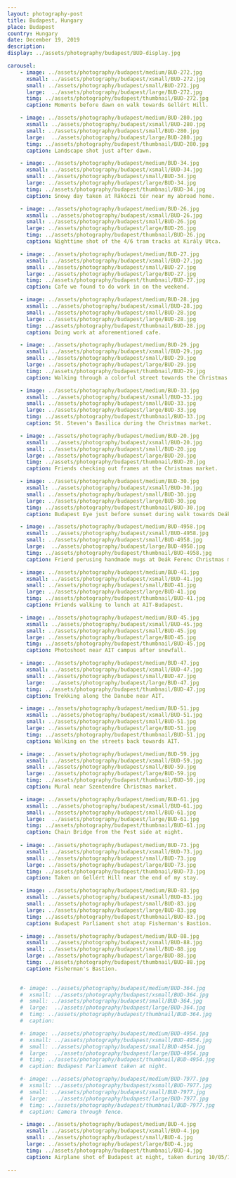 ```yaml
---
layout: photography-post
title: Budapest, Hungary
place: Budapest
country: Hungary
date: December 19, 2019
description:
display: ../assets/photography/budapest/BUD-display.jpg

carousel:
    - image: ../assets/photography/budapest/medium/BUD-272.jpg
      xsmall: ../assets/photography/budapest/xsmall/BUD-272.jpg
      small: ../assets/photography/budapest/small/BUD-272.jpg
      large:  ../assets/photography/budapest/large/BUD-272.jpg
      timg: ../assets/photography/budapest/thumbnail/BUD-272.jpg
      caption: Moments before dawn on walk towards Gellért Hill.

    - image: ../assets/photography/budapest/medium/BUD-280.jpg
      xsmall: ../assets/photography/budapest/xsmall/BUD-280.jpg
      small: ../assets/photography/budapest/small/BUD-280.jpg
      large:  ../assets/photography/budapest/large/BUD-280.jpg
      timg: ../assets/photography/budapest/thumbnail/BUD-280.jpg
      caption: Landscape shot just after dawn.

    - image: ../assets/photography/budapest/medium/BUD-34.jpg
      xsmall: ../assets/photography/budapest/xsmall/BUD-34.jpg
      small: ../assets/photography/budapest/small/BUD-34.jpg
      large: ../assets/photography/budapest/large/BUD-34.jpg
      timg: ../assets/photography/budapest/thumbnail/BUD-34.jpg
      caption: Snowy day taken at Rákóczi tér near my abroad home. 

    - image: ../assets/photography/budapest/medium/BUD-26.jpg
      xsmall: ../assets/photography/budapest/xsmall/BUD-26.jpg
      small: ../assets/photography/budapest/small/BUD-26.jpg
      large: ../assets/photography/budapest/large/BUD-26.jpg
      timg: ../assets/photography/budapest/thumbnail/BUD-26.jpg
      caption: Nighttime shot of the 4/6 tram tracks at Király Utca.

    - image: ../assets/photography/budapest/medium/BUD-27.jpg
      xsmall: ../assets/photography/budapest/xsmall/BUD-27.jpg
      small: ../assets/photography/budapest/small/BUD-27.jpg
      large: ../assets/photography/budapest/large/BUD-27.jpg
      timg: ../assets/photography/budapest/thumbnail/BUD-27.jpg
      caption: Cafe we found to do work in on the weekend.

    - image: ../assets/photography/budapest/medium/BUD-28.jpg
      xsmall: ../assets/photography/budapest/xsmall/BUD-28.jpg
      small: ../assets/photography/budapest/small/BUD-28.jpg
      large: ../assets/photography/budapest/large/BUD-28.jpg
      timg: ../assets/photography/budapest/thumbnail/BUD-28.jpg
      caption: Doing work at aforementioned cafe.

    - image: ../assets/photography/budapest/medium/BUD-29.jpg
      xsmall: ../assets/photography/budapest/xsmall/BUD-29.jpg
      small: ../assets/photography/budapest/small/BUD-29.jpg
      large: ../assets/photography/budapest/large/BUD-29.jpg
      timg: ../assets/photography/budapest/thumbnail/BUD-29.jpg
      caption: Walking through a colorful street towards the Christmas market. 

    - image: ../assets/photography/budapest/medium/BUD-33.jpg
      xsmall: ../assets/photography/budapest/xsmall/BUD-33.jpg
      small: ../assets/photography/budapest/small/BUD-33.jpg
      large: ../assets/photography/budapest/large/BUD-33.jpg
      timg: ../assets/photography/budapest/thumbnail/BUD-33.jpg
      caption: St. Steven's Basilica during the Christmas market.

    - image: ../assets/photography/budapest/medium/BUD-20.jpg
      xsmall: ../assets/photography/budapest/xsmall/BUD-20.jpg
      small: ../assets/photography/budapest/small/BUD-20.jpg
      large: ../assets/photography/budapest/large/BUD-20.jpg
      timg: ../assets/photography/budapest/thumbnail/BUD-20.jpg
      caption: Friends checking out frames at the Christmas market. 

    - image: ../assets/photography/budapest/medium/BUD-30.jpg
      xsmall: ../assets/photography/budapest/xsmall/BUD-30.jpg
      small: ../assets/photography/budapest/small/BUD-30.jpg
      large: ../assets/photography/budapest/large/BUD-30.jpg
      timg: ../assets/photography/budapest/thumbnail/BUD-30.jpg
      caption: Budapest Eye just before sunset during walk towards Deák Ferenc tér subway.

    - image: ../assets/photography/budapest/medium/BUD-4958.jpg
      xsmall: ../assets/photography/budapest/xsmall/BUD-4958.jpg
      small: ../assets/photography/budapest/small/BUD-4958.jpg
      large:  ../assets/photography/budapest/large/BUD-4958.jpg
      timg: ../assets/photography/budapest/thumbnail/BUD-4958.jpg
      caption: Friend perusing handmade mugs at Deák Ferenc Christmas market. 

    - image: ../assets/photography/budapest/medium/BUD-41.jpg
      xsmall: ../assets/photography/budapest/xsmall/BUD-41.jpg
      small: ../assets/photography/budapest/small/BUD-41.jpg
      large: ../assets/photography/budapest/large/BUD-41.jpg
      timg: ../assets/photography/budapest/thumbnail/BUD-41.jpg
      caption: Friends walking to lunch at AIT-Budapest. 

    - image: ../assets/photography/budapest/medium/BUD-45.jpg
      xsmall: ../assets/photography/budapest/xsmall/BUD-45.jpg
      small: ../assets/photography/budapest/small/BUD-45.jpg
      large: ../assets/photography/budapest/large/BUD-45.jpg
      timg: ../assets/photography/budapest/thumbnail/BUD-45.jpg
      caption: Photoshoot near AIT campus after snowfall. 

    - image: ../assets/photography/budapest/medium/BUD-47.jpg
      xsmall: ../assets/photography/budapest/xsmall/BUD-47.jpg
      small: ../assets/photography/budapest/small/BUD-47.jpg
      large:  ../assets/photography/budapest/large/BUD-47.jpg
      timg: ../assets/photography/budapest/thumbnail/BUD-47.jpg
      caption: Trekking along the Danube near AIT. 

    - image: ../assets/photography/budapest/medium/BUD-51.jpg
      xsmall: ../assets/photography/budapest/xsmall/BUD-51.jpg
      small: ../assets/photography/budapest/small/BUD-51.jpg
      large: ../assets/photography/budapest/large/BUD-51.jpg
      timg: ../assets/photography/budapest/thumbnail/BUD-51.jpg
      caption: Walking on the streets back towards AIT. 

    - image: ../assets/photography/budapest/medium/BUD-59.jpg
      xsmall: ../assets/photography/budapest/xsmall/BUD-59.jpg
      small: ../assets/photography/budapest/small/BUD-59.jpg
      large: ../assets/photography/budapest/large/BUD-59.jpg
      timg: ../assets/photography/budapest/thumbnail/BUD-59.jpg
      caption: Mural near Szentendre Christmas market. 

    - image: ../assets/photography/budapest/medium/BUD-61.jpg
      xsmall: ../assets/photography/budapest/xsmall/BUD-61.jpg
      small: ../assets/photography/budapest/small/BUD-61.jpg
      large:  ../assets/photography/budapest/large/BUD-61.jpg
      timg: ../assets/photography/budapest/thumbnail/BUD-61.jpg
      caption: Chain Bridge from the Pest side at night. 
    
    - image: ../assets/photography/budapest/medium/BUD-73.jpg
      xsmall: ../assets/photography/budapest/xsmall/BUD-73.jpg
      small: ../assets/photography/budapest/small/BUD-73.jpg
      large: ../assets/photography/budapest/large/BUD-73.jpg
      timg: ../assets/photography/budapest/thumbnail/BUD-73.jpg
      caption: Taken on Gellért Hill near the end of my stay. 

    - image: ../assets/photography/budapest/medium/BUD-83.jpg
      xsmall: ../assets/photography/budapest/xsmall/BUD-83.jpg
      small: ../assets/photography/budapest/small/BUD-83.jpg
      large: ../assets/photography/budapest/large/BUD-83.jpg
      timg: ../assets/photography/budapest/thumbnail/BUD-83.jpg
      caption: Budapest Parliament shot atop Fisherman's Bastion. 

    - image: ../assets/photography/budapest/medium/BUD-88.jpg
      xsmall: ../assets/photography/budapest/xsmall/BUD-88.jpg
      small: ../assets/photography/budapest/small/BUD-88.jpg
      large: ../assets/photography/budapest/large/BUD-88.jpg
      timg: ../assets/photography/budapest/thumbnail/BUD-88.jpg
      caption: Fisherman's Bastion. 

    
    #- image: ../assets/photography/budapest/medium/BUD-364.jpg
    #  xsmall: ../assets/photography/budapest/xsmall/BUD-364.jpg
    #  small: ../assets/photography/budapest/small/BUD-364.jpg
    #  large:  ../assets/photography/budapest/large/BUD-364.jpg
    #  timg: ../assets/photography/budapest/thumbnail/BUD-364.jpg
    #  caption:

    #- image: ../assets/photography/budapest/medium/BUD-4954.jpg
    #  xsmall: ../assets/photography/budapest/xsmall/BUD-4954.jpg
    #  small: ../assets/photography/budapest/small/BUD-4954.jpg
    #  large:  ../assets/photography/budapest/large/BUD-4954.jpg
    #  timg: ../assets/photography/budapest/thumbnail/BUD-4954.jpg
    #  caption: Budapest Parliament taken at night. 

    #- image: ../assets/photography/budapest/medium/BUD-7977.jpg
    #  xsmall: ../assets/photography/budapest/xsmall/BUD-7977.jpg
    #  small: ../assets/photography/budapest/small/BUD-7977.jpg
    #  large:  ../assets/photography/budapest/large/BUD-7977.jpg
    #  timg: ../assets/photography/budapest/thumbnail/BUD-7977.jpg
    #  caption: Camera through fence.

    - image: ../assets/photography/budapest/medium/BUD-4.jpg
      xsmall: ../assets/photography/budapest/xsmall/BUD-4.jpg
      small: ../assets/photography/budapest/small/BUD-4.jpg
      large: ../assets/photography/budapest/large/BUD-4.jpg
      timg: ../assets/photography/budapest/thumbnail/BUD-4.jpg
      caption: Airplane shot of Budapest at night, taken during 10/05/19 flight to Brussels.
      
---
```

